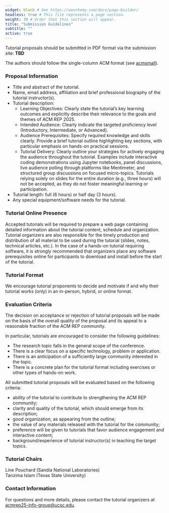 ```yaml
---
widget: blank # See https://wowchemy.com/docs/page-builder/
headless: true # This file represents a page section.
weight: 30 # Order that this section will appear.
title: "Submission Guidelines"
subtitle: ""
active: true
---
```


Tutorial proposals should be submitted in PDF format via the submission site: **TBD**  

The authors should follow the single-column ACM format (see [acmsmall](https://www.overleaf.com/latex/templates/association-for-computing-machinery-acm-large-1-column-format-template/fsyrjmfzcwyy)).  

### Proposal Information

- Title and abstract of the tutorial.
- Name, email address, affiliation and brief professional biography of the tutorial instructor(s).
- Tutorial description:
    - Learning Objectives: Clearly state the tutorial’s key learning outcomes and explicitly describe their relevance to the goals and themes of ACM REP 2025.
    - Intended Audience: Clearly indicate the targeted proficiency level (Introductory, Intermediate, or Advanced).
    - Audience Prerequisites: Specify required knowledge and skills clearly. Provide a brief tutorial outline highlighting key sections, with particular emphasis on hands-on practical sessions.
    - Tutorial Delivery: Clearly outline your strategies for actively engaging the audience throughout the tutorial. Examples include interactive coding demonstrations using Jupyter notebooks, panel discussions, live audience polling through platforms like Mentimeter, and structured group discussions on focused micro-topics. Tutorials relying solely on slides for the entire duration (e.g., three hours) will not be accepted, as they do not foster meaningful learning or participation.
- Tutorial length: full (6 hours) or half day (3 hours).
- Any special equipment/software needs for the tutorial.

### Tutorial Online Presence
Accepted tutorials will be required to prepare a web page containing detailed information about the tutorial content, schedule and organization. Tutorial organizers are also responsible for the timely production and distribution of all material to be used during the tutorial (slides, notes, technical articles, etc.). In the case of a hands-on tutorial requiring software, it is strongly recommended that organizers place any software prerequisites online for participants to download and install before the start of the tutorial. 

### Tutorial Format
We encourage tutorial proponents to decide and motivate if and why their tutorial works (only) in an in-person, hybrid, or online format. 

### Evaluation Criteria
The decision on acceptance or rejection of tutorial proposals will be made on the basis of the overall quality of the proposal and its appeal to a reasonable fraction of the ACM REP community.

In particular, tutorials are encouraged to consider the following guidelines:
- The research topic falls in the general scope of the conference.
- There is a clear focus on a specific technology, problem or application.
- There is an anticipation of a sufficiently large community interested in the topic.
- There is a concrete plan for the tutorial format including exercises or other types of hands-on work.

All submitted tutorial proposals will be evaluated based on the following criteria:
- ability of the tutorial to contribute to strengthening the ACM REP community;
- clarity and quality of the tutorial, which should emerge from its description;
- good organization, as appearing from the outline;
- the value of any materials released with the tutorial for the community;
- preference will be given to tutorials that favor audience engagement and interactive content;
- background/experience of tutorial instructor(s) in teaching the target topics.

### Tutorial Chairs
Line Pouchard (Sandia National Laboratories)  
Tanzima Islam (Texas State University)  

### Contact Information
For questions and more details, please contact the tutorial organizers at [acmrep25-info-group@ucsc.edu](mailto:acmrep25-info-group@ucsc.edu).



